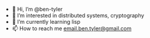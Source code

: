 - 👋 Hi, I’m @ben-tyler
- 👀 I’m interested in distributed systems, cryptography
- 🌱 I’m currently learning lisp
- 📫 How to reach me email.ben.tyler@gmail.com

<!---
ben-tyler/ben-tyler is a ✨ special ✨ repository because its `README.md` (this file) appears on your GitHub profile.
You can click the Preview link to take a look at your changes.
--->
